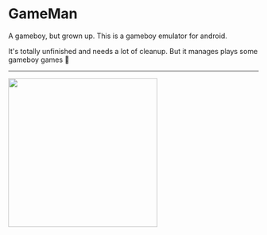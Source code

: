# GameMan

A gameboy, but grown up.
This is a gameboy emulator for android. 

It's totally unfinished and needs a lot of cleanup. But it manages plays some gameboy games 🥳

<hr>

<img src="./preview.gif" width="300px" />